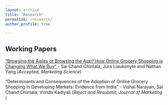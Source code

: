 ```yaml
---
layout: archive
title: "Research"
permalink: /research/
author_profile: true

---
```


<h2> Working Papers </h2>

<a href="https://papers.ssrn.com/sol3/papers.cfm?abstract_id=3992849" > “Browsing the Aisles or Browsing the App? How Online Grocery Shopping is Changing What
 We Buy” </a> - Sai Chand Chintala, Jura Liaukonyte and Nathan Yang (<i>Accepted, Marketing Science</i>)

 “Determinants and Consequences of the Adoption of Online Grocery Shopping in Developing Markets: Evidence from India” - Vishal Narayan, Sai Chand Chintala, Vrinda Kadiyali (<i>Reject and Resubmit, Journal of Marketing </i>)



